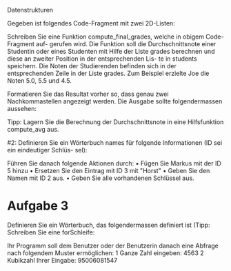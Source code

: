 Datenstrukturen

Gegeben ist folgendes Code-Fragment mit zwei 2D-Listen:

Schreiben Sie eine Funktion compute_final_grades, welche in obigem Code-Fragment auf- gerufen wird. Die Funktion soll die Durchschnittsnote einer Studentin oder eines Studenten mit Hilfe der Liste grades berechnen und diese an zweiter Position in der entsprechenden Lis- te in students speichern. Die Noten der Studierenden befinden sich in der entsprechenden Zeile in der Liste grades. Zum Beispiel erzielte Joe die Noten 5.0, 5.5 und 4.5.


Formatieren Sie das Resultat vorher so, dass genau zwei Nachkommastellen angezeigt werden. Die Ausgabe sollte folgendermassen aussehen:

Tipp: Lagern Sie die Berechnung der Durchschnittsnote in eine Hilfsfunktion compute_avg aus.


#2: Definieren Sie ein Wörterbuch names für folgende Informationen (ID sei ein eindeutiger Schlüs- sel):

Führen Sie danach folgende Aktionen durch:
• Fügen Sie Markus mit der ID 5 hinzu
• Ersetzen Sie den Eintrag mit ID 3 mit "Horst"
• Geben Sie den Namen mit ID 2 aus.
• Geben Sie alle vorhandenen Schlüssel aus.

# Aufgabe 3
Definieren Sie ein Wörterbuch, das folgendermassen definiert ist (Tipp: Schreiben Sie eine forSchleife:

Ihr Programm soll dem Benutzer oder der Benutzerin danach eine Abfrage nach folgendem
Muster ermöglichen:
1 Ganze Zahl eingeben: 4563
2 Kubikzahl Ihrer Eingabe: 95006081547
